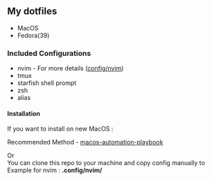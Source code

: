 ## My dotfiles

- MacOS
- Fedora(39)

### Included Configurations

- nvim - For more details ([config/nvim](https://github.com/ypo777/dotfiles/tree/main/config/nvim))
- tmux
- starfish shell prompt
- zsh
- alias

#### Installation

If you want to install on new MacOS :

Recommended Method - [macos-automation-playbook](https://github.com/ypo777/macos-automation-playbook)

Or <br>
You can clone this repo to your machine and copy config manually to <br>
Example for nvim : **.config/nvim/**
